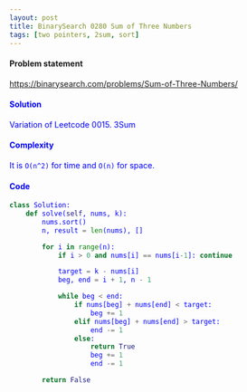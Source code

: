 ```yaml
---
layout: post
title: BinarySearch 0280 Sum of Three Numbers
tags: [two pointers, 2sum, sort]
---
```


#### Problem statement

<a href="https://binarysearch.com/problems/Sum-of-Three-Numbers/"> <font color = blue>https://binarysearch.com/problems/Sum-of-Three-Numbers/

#### Solution
Variation of Leetcode 0015. 3Sum

#### Complexity
It is `O(n^2)` for time and `O(n)` for space.

#### Code
```python
class Solution:
    def solve(self, nums, k):
        nums.sort()
        n, result = len(nums), []

        for i in range(n):
            if i > 0 and nums[i] == nums[i-1]: continue

            target = k - nums[i]
            beg, end = i + 1, n - 1

            while beg < end:
                if nums[beg] + nums[end] < target:
                    beg += 1
                elif nums[beg] + nums[end] > target:
                    end -= 1
                else:
                    return True
                    beg += 1
                    end -= 1

        return False
```
